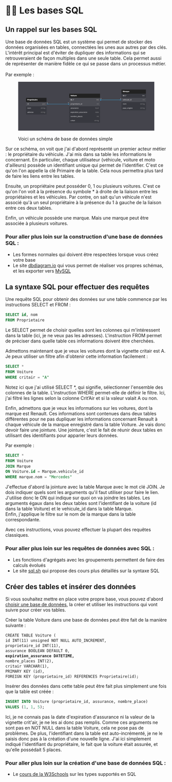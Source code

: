 # 👩🏫 Les bases SQL

## Un rappel sur les bases SQL

Une base de données SQL est un système qui permet de stocker des données organisées en tables, connectées les unes aux autres par des clés. L'intérêt principal est d'éviter de dupliquer des informations qui se retrouveraient de façon multiples dans une seule table. Cela permet aussi de représenter de manière fidèle ce qui se passe dans un processus métier. \
\
Par exemple :&#x20;

<figure><img src="../../.gitbook/assets/exemple_bdd.png" alt=""><figcaption><p>Voici un schéma de base de données simple</p></figcaption></figure>

Sur ce schéma, on voit que j'ai d'abord représenté un premier acteur métier : le propriétaire du véhicule. J'ai mis dans sa table les informations le concernant. En particulier, chaque utilisateur (véhicule, voiture et moto d'ailleurs) possède un identifiant unique qui permet de l'identifier. C'est ce qu'on l'on appelle la clé Primaire de la table. Cela nous permettra plus tard de faire les liens entre les tables.

Ensuite, un propriétaire peut posséder 0, 1 ou plusieurs voitures. C'est ce qu'on l'on voit à la présence du symbole \* à droite de la liaison entre les propriétaires et les véhicules. Par contre,  on sait qu'un véhicule n'est associé qu'à un seul propriétaire à la présence du 1 à gauche de la liaison entre ces deux tables.

Enfin, un véhicule possède une marque. Mais une marque peut être associée à plusieurs voitures.&#x20;

### Pour aller plus loin sur la construction d'une base de données SQL :&#x20;

* Les formes normales qui doivent être respectées lorsque vous créez votre base
* Le site [dbdiagram.io](https://dbdiagram.io/) qui vous permet de réaliser vos propres schémas, et les exporter vers [MySQL](les-bases-de-donnees-disponibles-au-casd.md#mysql)

## La syntaxe SQL pour effectuer des requêtes

Une requête SQL pour obtenir des données sur une table commence par les instructions SELECT et FROM :

```sql
SELECT id, nom
FROM Proprietaire
```

Le SELECT permet de choisir quelles sont les colonnes qui m'intéressent dans la table (ici, je ne veux pas les adresses). L'instruction FROM permet de préciser dans quelle table ces informations doivent être cherchées.&#x20;

Admettons maintenant que je veux les voitures dont la vignette critair est A. Je peux utiliser un filtre afin d'obtenir cette information facilement :&#x20;

```sql
SELECT *
FROM Voiture
WHERE critair = "A"
```

Notez ici que j'ai utilisé SELECT \*, qui signifie, sélectionner l'ensemble des colonnes de la table. L'instruction WHERE permet-elle de définir le filtre. Ici, j'ai filtré les lignes selon la colonne Crit’Air et si la valeur valait A ou non.

Enfin, admettons que je veux les informations sur les voitures, dont la marque est Renault. Ces informations sont contenues dans deux tables différentes pour ne pas dupliquer les informations concernant Renault à chaque véhicule de la marque enregistré dans la table Voiture. Je vais donc devoir faire une jointure. Une jointure, c'est le fait de réunir deux tables en utilisant des identifiants pour apparier leurs données.&#x20;

Par exemple :&#x20;

```sql
SELECT *
FROM Voiture
JOIN Marque
ON Voiture.id = Marque.vehicule_id
WHERE marque.nom = "Mercedes"
```

J'effectue d'abord la jointure avec la table Marque avec le mot clé JOIN. Je dois indiquer quels sont les arguments qu'il faut utiliser pour faire le lien. J'utilise donc le ON qui indique sur quoi on va joindre les tables. Les arguments égaux dans les deux tables sont l'identifiant de la voiture (id dans la table Voiture) et le vehicule\_id dans la table Marque. \
Enfin, j'applique le filtre sur le nom de la marque dans la table correspondante.

Avec ces instructions, vous pouvez effectuer la plupart des requêtes classiques.&#x20;

### Pour aller plus loin sur les requêtes de données avec SQL :&#x20;

* Les fonctions d'agrégats avec les groupements permettent de faire des calculs évolués
* Le site [sql.sh](https://sql.sh/) qui propose des cours plus détaillés sur la syntaxe SQL

## Créer des tables et insérer des données

Si vous souhaitez mettre en place votre propre base, vous pouvez d'abord [choisir une base de données](les-bases-de-donnees-disponibles-au-casd.md), la créer et utiliser les instructions qui vont suivre pour créer vos tables.

Créer la table Voiture dans une base de données peut être fait de la manière suivante :

<pre class="language-sql"><code class="lang-sql">CREATE TABLE Voiture (
id INT(11) unsigned NOT NULL AUTO_INCREMENT,
proprietaire_id INT(11),
assurance BOOLEAN DEFAULT 0,
<strong>expiration_assurance DATETIME,
</strong>nombre_places INT(2),
critair VARCHAR(1),
PRIMARY KEY (id),
FOREIGN KEY (proprietaire_id) REFERENCES Proprietaire(id);
</code></pre>

Insérer des données dans cette table peut être fait plus simplement une fois que la table est créée :&#x20;

```sql
INSERT INTO Voiture (proprietaire_id, assurance, nombre_place) 
VALUES (1, 1, 5);
```

Ici, je ne connais pas la date d'expiration d'assurance ni la valeur de la vignette crit'air, je ne les ai donc pas remplis. Comme ces arguments ne sont pas en NOT NULL dans la table Voiture, cela ne pose pas de problèmes. De plus, l'identifiant dans la table est auto-incrémenté, je ne le saisis donc pas à la création d'une nouvelle ligne. J'ai ici simplement indiqué l'identifiant du propriétaire, le fait que la voiture était assurée, et qu'elle possédait 5 places.

### Pour aller plus loin sur la création d'une base de données SQL :&#x20;

* Le [cours de la W3Schools](https://www.w3schools.com/sql/sql\_datatypes.asp) sur les types supportés en SQL

